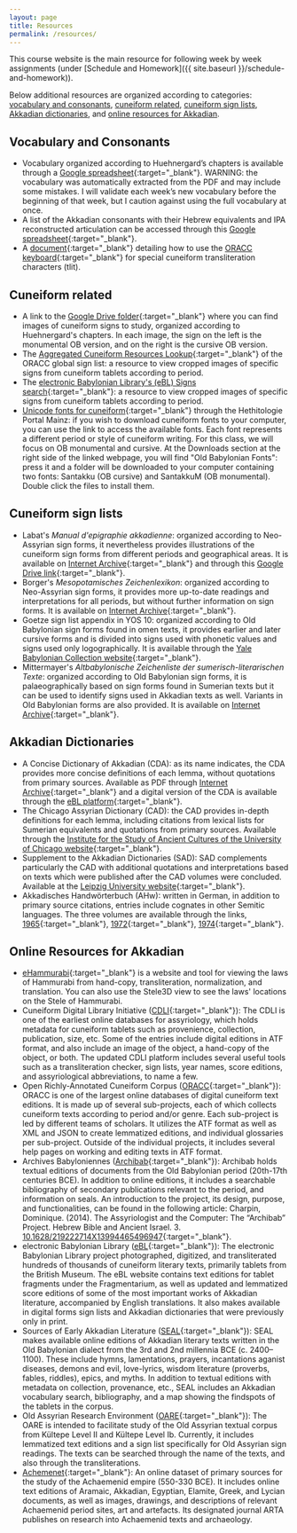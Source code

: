 ```yaml
---
layout: page
title: Resources
permalink: /resources/
---
```


This course website is the main resource for following week by week assignments (under [Schedule and Homework]({{ site.baseurl }}/schedule-and-homework)).

Below additional resources are organized according to categories: [vocabulary and consonants](#vocabulary-and-consonants), [cuneiform related](#cuneiform-related), [cuneiform sign lists](#cuneiform-sign-lists), [Akkadian dictionaries](#akkadian-dictionaries), and [online resources for Akkadian](#online-resources-for-akkadian).

## Vocabulary and Consonants

- Vocabulary organized according to Huehnergard’s chapters is available through a [Google spreadsheet](https://docs.google.com/spreadsheets/d/1cOzJwrJuwKuhsvXzZ25GANkObBirXbcOlWSgbtCCMLI/edit?usp=sharing){:target="_blank"}. WARNING: the vocabulary was automatically extracted from the PDF and may include some mistakes. I will validate each week’s new vocabulary before the beginning of that week, but I caution against using the full vocabulary at once.
- A list of the Akkadian consonants with their Hebrew equivalents and IPA reconstructed articulation can be accessed through this [Google spreadsheet](https://docs.google.com/spreadsheets/d/1gJ_Y9hGenTmyctCmNS8GP41pZ8sstyTUU479G514CR4/edit?usp=sharing){:target="_blank"}.
- A [document](https://docs.google.com/document/d/1uqQI68RR6n8z9F3zHT2BRzxocHWRlIwR-q0zvRDQX9o/edit?usp=sharing){:target="_blank"} detailing how to use the [ORACC keyboard](https://oracc.museum.upenn.edu/doc/help/visitingoracc/keyboards/index.html){:target="_blank"} for special cuneiform transliteration characters (tlit).


## Cuneiform related

- A link to the [Google Drive folder](https://drive.google.com/drive/folders/1uidea4TIov6F4jxMKwtg00b-RLL33N5o?usp=sharing){:target="_blank"} where you can find images of cuneiform signs to study, organized according to Huehnergard's chapters. In each image, the sign on the left is the monumental OB version, and on the right is the cursive OB version.
- The [Aggregated Cuneiform Resources Lookup](https://oracc.museum.upenn.edu/osl/ACRL/index.html){:target="_blank"} of the ORACC global sign list: a resource to view cropped images of specific signs from cuneiform tablets according to period.
- The [electronic Babylonian Library's (eBL) Signs search](https://www.ebl.lmu.de/signs){:target="_blank"}: a resource to view cropped images of specific signs from cuneiform tablets according to period.
- [Unicode fonts for cuneiform](https://www.hethport.uni-wuerzburg.de/cuneifont/){:target="_blank"} through the Hethitologie Portal Mainz: if you wish to download cuneiform fonts to your computer, you can use the link to access the available fonts. Each font represents a different period or style of cuneiform writing. For this class, we will focus on OB monumental and cursive. At the Downloads section at the right side of the linked webpage, you will find "Old Babylonian Fonts": press it and a folder will be downloaded to your computer containing two fonts: Santakku (OB cursive) and SantakkuM (OB monumental). Double click the files to install them.

## Cuneiform sign lists

- Labat's *Manual d'epigraphie akkadienne*: organized according to Neo-Assyrian sign forms, it nevertheless provides illustrations of the cuneiform sign forms from different periods and geographical areas. It is available on [Internet Archive](https://archive.org/details/rene-labat-florence-malbran-labat-manuel-depigraphie-akkadienne-signes-syllabair/mode/2up){:target="_blank"} and through this [Google Drive link](https://drive.google.com/file/d/1nvoGlNfz9dJgBGuZQ-4uloZ-SALPQO32/view?usp=sharing){:target="_blank"}.
- Borger's *Mesopotamisches Zeichenlexikon*: organized according to Neo-Assyrian sign forms, it provides more up-to-date readings and interpretations for all periods, but without further information on sign forms. It is available on [Internet Archive](https://archive.org/details/MesopotamischesZeichenlexikon/mode/1up){:target="_blank"}.
- Goetze sign list appendix in YOS 10: organized according to Old Babylonian sign forms found in omen texts, it provides earlier and later cursive forms and is divided into signs used with phonetic values and signs used only logographically. It is available through the [Yale Babylonian Collection website](https://babylonian-collection.yale.edu/sites/default/files/files/yos10.pdf){:target="_blank"}.
- Mittermayer's *Altbabylonische Zeichenliste der sumerisch-literarischen Texte*: organized according to Old Babylonian sign forms, it is palaeographically based on sign forms found in Sumerian texts but it can be used to identify signs used in Akkadian texts as well. Variants in Old Babylonian forms are also provided. It is available on [Internet Archive](https://archive.org/details/Mittermayer2006AltbabylonischeZeichenlistePages4303/mode/2up){:target="_blank"}.

## Akkadian Dictionaries

- A Concise Dictionary of Akkadian (CDA): as its name indicates, the CDA provides more concise definitions of each lemma, without quotations from primary sources. Available as PDF through [Internet Archive](https://archive.org/details/AConsiceDictionaryAkkadian/mode/2up){:target="_blank"} and a digital version of the CDA is available through the [eBL platform](https://www.ebl.lmu.de/dictionary){:target="_blank"}. 
- The Chicago Assyrian Dictionary (CAD): the CAD provides in-depth definitions for each lemma, including citations from lexical lists for Sumerian equivalents and quotations from primary sources. Available through the [Institute for the Study of Ancient Cultures of the University of Chicago website](https://isac.uchicago.edu/research/publications/chicago-assyrian-dictionary){:target="_blank"}. 
- Supplement to the Akkadian Dictionaries (SAD): SAD complements particularly the CAD with additional quotations and interpretations based on texts which were published after the CAD volumes were concluded. Available at the [Leipzig University website](https://www.gkr.uni-leipzig.de/en/draft/altorientalisches-institut/forschung/supplement-to-the-akkadian-dictionaries){:target="_blank"}. 
- Akkadisches Handwörterbuch (AHw): written in German, in addition to primary source citations, entries include cognates in other Semitic languages. The three volumes are available through the links, [1965](https://drive.google.com/file/d/1ITsTxjKv8XAEK2UFyW3fbQNnXDPzPZnI/view?usp=sharing){:target="_blank"}, [1972](https://drive.google.com/file/d/1OBe1ZaRRje-qqYekRxFuyLupB-vxUkg2/view?usp=sharing){:target="_blank"}, [1974](https://drive.google.com/file/d/1zgnGl5GTMnGrRlRfjT9uPwn8gkVaSBVZ/view?usp=sharing){:target="_blank"}. 

## Online Resources for Akkadian

- [eHammurabi](https://ehammurabi.org/){:target="_blank"} is a website and tool for viewing the laws of Hammurabi from hand-copy, transliteration, normalization, and translation. You can also use the Stele3D view to see the laws' locations on the Stele of Hammurabi.
- Cuneiform Digital Library Initiative ([CDLI](https://cdli.mpiwg-berlin.mpg.de/){:target="_blank"}): The CDLI is one of the earliest online databases for assyriology, which holds metadata for cuneiform tablets such as provenience, collection, publication, size, etc. Some of the entries include digital editions in ATF format, and also include an image of the object, a hand-copy of the object, or both. The updated CDLI platform includes several useful tools such as a transliteration checker, sign lists, year names, score editions, and assyriological abbreviations, to name a few.
- Open Richly-Annotated Cuneiform Corpus ([ORACC](http://oracc.org/){:target="_blank"}): ORACC is one of the largest online databases of digital cuneiform text editions. It is made up of several sub-projects, each of which collects cuneiform texts according to period and/or genre. Each sub-project is led by different teams of scholars. It utilizes the ATF format as well as XML and JSON to create lemmatized editions, and individual glossaries per sub-project. Outside of the individual projects, it includes several help pages on working and editing texts in ATF format.
- Archives Babyloniennes ([Archibab](https://www.archibab.fr/){:target="_blank"}): Archibab holds textual editions of documents from the Old Babylonian period (20th-17th centuries BCE). In addition to online editions, it includes a searchable bibliography of secondary publications relevant to the period, and information on seals. An introduction to the project, its design, purpose, and functionalities, can be found in the following article: Charpin, Dominique. (2014). The Assyriologist and the Computer: The “Archibab” Project. Hebrew Bible and Ancient Israel. 3. [10.1628/219222714X13994465496947](https://doi.org/10.1628/219222714X13994465496947){:target="_blank"}.
- electronic Babylonian Library ([eBL](https://www.ebl.lmu.de/){:target="_blank"}): The electronic Babylonian Library project photographed, digitized, and transliterated hundreds of thousands of cuneiform literary texts, primarily tablets from the British Museum. The eBL website contains text editions for tablet fragments under the Fragmentarium, as well as updated and lemmatized score editions of some of the most important works of Akkadian literature, accompanied by English translations. It also makes available in digital forms sign lists and Akkadian dictionaries that were previously only in print.
- Sources of Early Akkadian Literature ([SEAL](https://seal.huji.ac.il/){:target="_blank"}): SEAL makes available online editions of Akkadian literary texts written in the Old Babylonian dialect from the 3rd and 2nd millennia BCE (c. 2400–1100). These include hymns, lamentations, prayers, incantations aganist diseases, demons and evil, love-lyrics, wisdom literature (proverbs, fables, riddles), epics, and myths. In addition to textual editions with metadata on collection, provenance, etc., SEAL includes an Akkadian vocabulary search, bibliography, and a map showing the findspots of the tablets in the corpus.
- Old Assyrian Research Environment ([OARE](https://oare.byu.edu/){:target="_blank"}): The OARE is intended to facilitate study of the Old Assyrian textual corpus from Kültepe Level II and Kültepe Level Ib. Currently, it includes lemmatized text editions and a sign list specifically for Old Assyrian sign readings. The texts can be searched through the name of the texts, and also through the transliterations.
- [Achemenet](http://www.achemenet.com/en/){:target="_blank"}: An online dataset of primary sources for the study of the Achaemenid empire (550-330 BCE). It includes online text editions of Aramaic, Akkadian, Egyptian, Elamite, Greek, and Lycian documents, as well as images, drawings, and descriptions of relevant Achaemenid period sites, art and artefacts. Its designated journal ARTA publishes on research into Achaemenid texts and archaeology.
